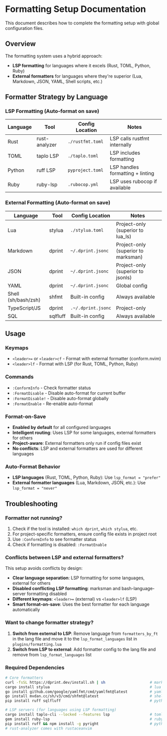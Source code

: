 # Formatting Setup Documentation

This document describes how to complete the formatting setup with global configuration files.

## Overview

The formatting system uses a hybrid approach:

- **LSP formatting** for languages where it excels (Rust, TOML, Python, Ruby)
- **External formatters** for languages where they're superior (Lua, Markdown, JSON, YAML, Shell
  scripts, etc.)

## Formatter Strategy by Language

### LSP Formatting (Auto-format on save)

| Language | Tool          | Config Location  | Notes                            |
| -------- | ------------- | ---------------- | -------------------------------- |
| Rust     | rust-analyzer | `./rustfmt.toml` | LSP calls rustfmt internally     |
| TOML     | taplo LSP     | `./taplo.toml`   | LSP includes formatting          |
| Python   | ruff LSP      | `pyproject.toml` | LSP handles formatting + linting |
| Ruby     | ruby-lsp      | `.rubocop.yml`   | LSP uses rubocop if available    |

### External Formatting (Auto-format on save)

| Language            | Tool     | Config Location    | Notes                               |
| ------------------- | -------- | ------------------ | ----------------------------------- |
| Lua                 | stylua   | `./stylua.toml`    | Project-only (superior to lua_ls)   |
| Markdown            | dprint   | `~/.dprint.jsonc`  | Project-only (superior to marksman) |
| JSON                | dprint   | `~/.dprint.jsonc`  | Project-only (superior to jsonls)   |
| YAML                | dprint   | `~/.dprint.jsonc`  | Global config                       |
| Shell (sh/bash/zsh) | shfmt    | Built-in config    | Always available                    |
| TypeScript/JS       | dprint   | `.~/.dprint.jsonc` | Project-only                        |
| SQL                 | sqlfluff | Built-in config    | Always available                    |

## Usage

### Keymaps

- `<leader>=` or `<leader>cf` - Format with external formatter (conform.nvim)
- `<leader>lf` - Format with LSP (for Rust, TOML, Python, Ruby)

### Commands

- `:ConformInfo` - Check formatter status
- `:FormatDisable` - Disable auto-format for current buffer
- `:FormatDisable!` - Disable auto-format globally
- `:FormatEnable` - Re-enable auto-format

### Format-on-Save

- **Enabled by default** for all configured languages
- **Intelligent routing**: Uses LSP for some languages, external formatters for others
- **Project-aware**: External formatters only run if config files exist
- **No conflicts**: LSP and external formatters are used for different languages

### Auto-Format Behavior

- **LSP languages** (Rust, TOML, Python, Ruby): Use `lsp_format = "prefer"`
- **External formatter languages** (Lua, Markdown, JSON, etc.): Use `lsp_format = "never"`

## Troubleshooting

### Formatter not running?

1. Check if the tool is installed: `which dprint`, `which stylua`, etc.
2. For project-specific formatters, ensure config file exists in project root
3. Use `:ConformInfo` to see formatter status
4. Check if formatting is disabled: `:FormatEnable`

### Conflicts between LSP and external formatters?

This setup avoids conflicts by design:

- **Clear language separation**: LSP formatting for some languages, external for others
- **Disabled conflicting LSP formatting**: marksman and bash-language-server formatting disabled
- **Different keymaps**: `<leader>=` (external) vs `<leader>lf` (LSP)
- **Smart format-on-save**: Uses the best formatter for each language automatically

### Want to change formatter strategy?

1. **Switch from external to LSP**: Remove language from `formatters_by_ft` in the lang file and
   move it to the `lsp_format_languages` list in `plugins/formatting.lua`
2. **Switch from LSP to external**: Add formatter config to the lang file and remove from
   `lsp_format_languages` list

### Required Dependencies

```bash
# Core formatters
curl -fsSL https://dprint.dev/install.sh | sh                    # markdown, json, js/ts
cargo install stylua                                             # lua
go install github.com/google/yamlfmt/cmd/yamlfmt@latest          # yaml
go install mvdan.cc/sh/v3/cmd/shfmt@latest                       # shell scripts
pip install ruff sqlfluff                                        # python, sql

# LSP servers (for languages using LSP formatting)
cargo install taplo-cli --locked --features lsp                  # toml
gem install ruby-lsp                                             # ruby
pip install ruff && npm install -g pyright                       # python
# rust-analyzer comes with rustaceanvim
```

